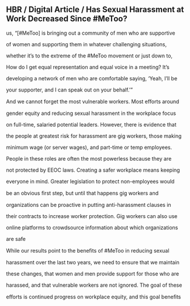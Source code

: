 ## HBR / Digital Article / Has Sexual Harassment at Work Decreased Since #MeToo?

us, “[#MeToo] is bringing out a community of men who are supportive

of women and supporting them in whatever challenging situations,

whether it’s to the extreme of the #MeToo movement or just down to,

How do I get equal representation and equal voice in a meeting? It’s

developing a network of men who are comfortable saying, ‘Yeah, I’ll be

your supporter, and I can speak out on your behalf.’”

And we cannot forget the most vulnerable workers. Most eﬀorts around

gender equity and reducing sexual harassment in the workplace focus

on full-time, salaried potential leaders. However, there is evidence that

the people at greatest risk for harassment are gig workers, those making

minimum wage (or server wages), and part-time or temp employees.

People in these roles are often the most powerless because they are

not protected by EEOC laws. Creating a safer workplace means keeping

everyone in mind. Greater legislation to protect non-employees would

be an obvious ﬁrst step, but until that happens gig workers and

organizations can be proactive in putting anti-harassment clauses in

their contracts to increase worker protection. Gig workers can also use

online platforms to crowdsource information about which organizations

are safe

While our results point to the beneﬁts of #MeToo in reducing sexual

harassment over the last two years, we need to ensure that we maintain

these changes, that women and men provide support for those who are

harassed, and that vulnerable workers are not ignored. The goal of these

eﬀorts is continued progress on workplace equity, and this goal beneﬁts